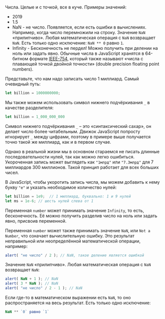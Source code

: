 Числа. Целые и с точкой, все в куче. Примеры значений:
- 2019
- 1.5
- NaN - не число. Появляется, если есть ошибки в вычислениях. Например, когда число перемножили на строку. Значение `NaN` «прилипчиво». Любая математическая операция с `NaN` возвращает `NaN`. Есть только одно исключение: `NaN ** 0` равно `1`.
- Infinity - Бесконечность не пердел! Можно получить при делении на ноль или задать явно.
Обычные числа в JavaScript хранятся в 64-битном формате [IEEE-754](https://en.wikipedia.org/wiki/IEEE_754-1985), который также называют «числа с плавающей точкой двойной точности» (double precision floating point numbers).

Представьте, что нам надо записать число 1 миллиард. Самый очевидный путь:
```javascript
let billion = 1000000000;
```

Мы также можем использовать символ нижнего подчёркивания `_` в качестве разделителя:
```javascript
let billion = 1_000_000_000
```

Символ нижнего подчёркивания `_` – это «синтаксический сахар», он делает число более читабельным. Движок JavaScript попросту игнорирует `_` между цифрами, поэтому в примере выше получается точно такой же миллиард, как и в первом случае.

Однако в реальной жизни мы в основном стараемся не писать длинные последовательности нулей, так как можно легко ошибиться. Укороченная запись может выглядеть как `"1млрд"` или `"7.3млрд"` для 7 миллиардов 300 миллионов. Такой принцип работает для всех больших чисел.

В JavaScript, чтобы укоротить запись числа, мы можем добавить к нему букву `"e"` и указать необходимое количество нулей:
```javascript
let billion = 1e9;  // 1 миллиард, буквально: 1 и 9 нулей
let ms = 1e-6; // шесть нулей слева от 1
```

Переменная `number` может принимать значение `Infinity`, то есть, бесконечность. Её можно получить разделив число на ноль или задать явно, присвоив переменной.

Переменная `number` может также принимать значение `NaN`, или `Not a Number`, что означает вычислительную ошибку. Это результат неправильной или неопределённой математической операции, например:
```javascript
alert( "не число" / 2 ); // NaN, такое деление является ошибкой
```

Значение `NaN` «прилипчиво». Любая математическая операция с `NaN` возвращает `NaN`:
```javascript
alert( NaN + 1 ); // NaN
alert( 3 * NaN ); // NaN
alert( "не число" / 2 - 1 ); // NaN
```

Если где-то в математическом выражении есть `NaN`, то оно распространяется на весь результат. Есть только одно исключение: 
```js
NaN ** `0` равно `1`
```
